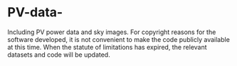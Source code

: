 # PV-data-
Including PV power data and sky images.
For copyright reasons for the software developed, it is not convenient to make the code publicly available at this time. When the statute of limitations has expired, the relevant datasets and code will be updated.
